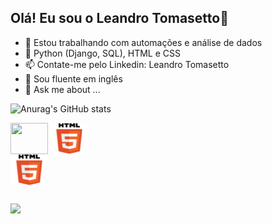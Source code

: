 ## Olá! Eu sou o Leandro Tomasetto👋

- 🔭 Estou trabalhando com automações e análise de dados
- 🌱 Python (Django, SQL), HTML e CSS
- 📫 Contate-me pelo Linkedin: Leandro Tomasetto
- 🤔 Sou fluente em inglês
- 💬 Ask me about ...

![Anurag's GitHub stats](https://github-readme-stats.vercel.app/api?username=anuraghazra&show_icons=true&theme=transparent)


<div>
  <img align="center" height="50" width="60" src="https://cdn.jsdelivr.net/gh/devicons/devicon@latest/icons/python/python-original-wordmark.svg" />
  <img align="center" height="50" width="60" src="https://github.com/devicons/devicon/blob/v2.16.0/icons/html5/html5-original-wordmark.svg" />
</div>

<div> 
  <img align="center" height="50" width="60" src="https://github.com/devicons/devicon/blob/v2.16.0/icons/html5/html5-original-wordmark.svg" />
</div>

##

<div>
  <a href="https://www.linkedin.com/in/leandro-tomasetto-7b11452b0/" target="_blank"><img src="https://img.shields.io/badge/-LinkedIn-%230077B5?style=for-the-badge%logo=linkedin%logoColor=white" target="_blank"></a>
</div>
